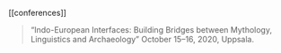[[conferences]]

> “Indo-European Interfaces: Building Bridges between Mythology, Linguistics and Archaeology” October 15–16, 2020, Uppsala.